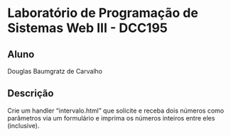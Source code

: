 # Laboratório de Programação de Sistemas Web III - DCC195

## Aluno
Douglas Baumgratz de Carvalho

## Descrição
Crie um handler “intervalo.html” que solicite e receba dois números como parâmetros via um formulário e imprima os números inteiros entre eles (inclusive).